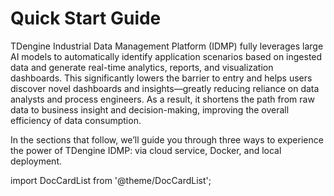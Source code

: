 # Quick Start Guide

TDengine Industrial Data Management Platform (IDMP) fully leverages large AI models to automatically identify application scenarios based on ingested data and generate real-time analytics, reports, and visualization dashboards. This significantly lowers the barrier to entry and helps users discover novel dashboards and insights—greatly reducing reliance on data analysts and process engineers. As a result, it shortens the path from raw data to business insight and decision-making, improving the overall efficiency of data consumption.

In the sections that follow, we’ll guide you through three ways to experience the power of TDengine IDMP: via cloud service, Docker, and local deployment.

import DocCardList from '@theme/DocCardList';

<DocCardList />
